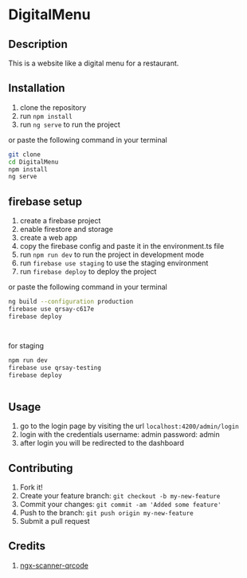 # DigitalMenu

## Description

This is a website like a digital menu for a restaurant.

## Installation

1. clone the repository
2. run `npm install`
3. run `ng serve` to run the project

or paste the following command in your terminal

```bash
git clone
cd DigitalMenu
npm install
ng serve
```


## firebase setup

<!-- [5:31 PM, 12/11/2023] Himanshu Sharma Depaak Ka Bhai: npm run dev
[5:31 PM, 12/11/2023] Himanshu Sharma Depaak Ka Bhai: firebase use staging
[5:31 PM, 12/11/2023] Himanshu Sharma Depaak Ka Bhai: firebase deploy -->

1. create a firebase project
2. enable firestore and storage
3. create a web app
4. copy the firebase config and paste it in the environment.ts file
5. run `npm run dev` to run the project in development mode
6. run `firebase use staging` to use the staging environment
7. run `firebase deploy` to deploy the project

or paste the following command in your terminal

```bash
ng build --configuration production
firebase use qrsay-c617e
firebase deploy




```

for staging

```bash
npm run dev
firebase use qrsay-testing
firebase deploy



```


## Usage

1. go to the login page by visiting the url `localhost:4200/admin/login`
2. login with the credentials
    username: admin
    password: admin
3. after login you will be redirected to the dashboard

## Contributing

1. Fork it!
2. Create your feature branch: `git checkout -b my-new-feature`
3. Commit your changes: `git commit -am 'Added some feature'`
4. Push to the branch: `git push origin my-new-feature`
5. Submit a pull request

## Credits

1. [ngx-scanner-qrcode](https://www.npmjs.com/package/ngx-scanner-qrcode)
